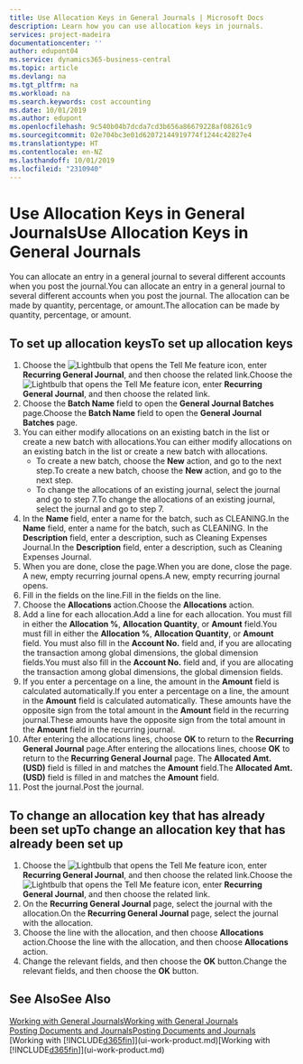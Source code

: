 ```yaml
---
title: Use Allocation Keys in General Journals | Microsoft Docs
description: Learn how you can use allocation keys in journals.
services: project-madeira
documentationcenter: ''
author: edupont04
ms.service: dynamics365-business-central
ms.topic: article
ms.devlang: na
ms.tgt_pltfrm: na
ms.workload: na
ms.search.keywords: cost accounting
ms.date: 10/01/2019
ms.author: edupont
ms.openlocfilehash: 9c540b04b7dcda7cd3b656a86679228af08261c9
ms.sourcegitcommit: 02e704bc3e01d62072144919774f1244c42827e4
ms.translationtype: HT
ms.contentlocale: en-NZ
ms.lasthandoff: 10/01/2019
ms.locfileid: "2310940"
---
```

# <a name="use-allocation-keys-in-general-journals"></a><span data-ttu-id="4bb5d-103">Use Allocation Keys in General Journals</span><span class="sxs-lookup"><span data-stu-id="4bb5d-103">Use Allocation Keys in General Journals</span></span>
<span data-ttu-id="4bb5d-104">You can allocate an entry in a general journal to several different accounts when you post the journal.</span><span class="sxs-lookup"><span data-stu-id="4bb5d-104">You can allocate an entry in a general journal to several different accounts when you post the journal.</span></span> <span data-ttu-id="4bb5d-105">The allocation can be made by quantity, percentage, or amount.</span><span class="sxs-lookup"><span data-stu-id="4bb5d-105">The allocation can be made by quantity, percentage, or amount.</span></span>

## <a name="to-set-up-allocation-keys"></a><span data-ttu-id="4bb5d-106">To set up allocation keys</span><span class="sxs-lookup"><span data-stu-id="4bb5d-106">To set up allocation keys</span></span>
1. <span data-ttu-id="4bb5d-107">Choose the ![Lightbulb that opens the Tell Me feature](media/ui-search/search_small.png "Tell me what you want to do") icon, enter **Recurring General Journal**, and then choose the related link.</span><span class="sxs-lookup"><span data-stu-id="4bb5d-107">Choose the ![Lightbulb that opens the Tell Me feature](media/ui-search/search_small.png "Tell me what you want to do") icon, enter **Recurring General Journal**, and then choose the related link.</span></span>
2. <span data-ttu-id="4bb5d-108">Choose the **Batch Name** field to open the **General Journal Batches** page.</span><span class="sxs-lookup"><span data-stu-id="4bb5d-108">Choose the **Batch Name** field to open the **General Journal Batches** page.</span></span>
3. <span data-ttu-id="4bb5d-109">You can either modify allocations on an existing batch in the list or create a new batch with allocations.</span><span class="sxs-lookup"><span data-stu-id="4bb5d-109">You can either modify allocations on an existing batch in the list or create a new batch with allocations.</span></span>
   * <span data-ttu-id="4bb5d-110">To create a new batch, choose the **New** action, and go to the next step.</span><span class="sxs-lookup"><span data-stu-id="4bb5d-110">To create a new batch, choose the **New** action, and go to the next step.</span></span>
   * <span data-ttu-id="4bb5d-111">To change the allocations of an existing journal, select the journal and go to step 7.</span><span class="sxs-lookup"><span data-stu-id="4bb5d-111">To change the allocations of an existing journal, select the journal and go to step 7.</span></span>    
4. <span data-ttu-id="4bb5d-112">In the **Name** field, enter a name for the batch, such as CLEANING.</span><span class="sxs-lookup"><span data-stu-id="4bb5d-112">In the **Name** field, enter a name for the batch, such as CLEANING.</span></span> <span data-ttu-id="4bb5d-113">In the **Description** field, enter a description, such as Cleaning Expenses Journal.</span><span class="sxs-lookup"><span data-stu-id="4bb5d-113">In the **Description** field, enter a description, such as Cleaning Expenses Journal.</span></span>
5. <span data-ttu-id="4bb5d-114">When you are done, close the page.</span><span class="sxs-lookup"><span data-stu-id="4bb5d-114">When you are done, close the page.</span></span> <span data-ttu-id="4bb5d-115">A new, empty recurring journal opens.</span><span class="sxs-lookup"><span data-stu-id="4bb5d-115">A new, empty recurring journal opens.</span></span>
6. <span data-ttu-id="4bb5d-116">Fill in the fields on the line.</span><span class="sxs-lookup"><span data-stu-id="4bb5d-116">Fill in the fields on the line.</span></span>
7. <span data-ttu-id="4bb5d-117">Choose the **Allocations** action.</span><span class="sxs-lookup"><span data-stu-id="4bb5d-117">Choose the **Allocations** action.</span></span>
8. <span data-ttu-id="4bb5d-118">Add a line for each allocation.</span><span class="sxs-lookup"><span data-stu-id="4bb5d-118">Add a line for each allocation.</span></span> <span data-ttu-id="4bb5d-119">You must fill in either the **Allocation %**, **Allocation Quantity**, or **Amount** field.</span><span class="sxs-lookup"><span data-stu-id="4bb5d-119">You must fill in either the **Allocation %**, **Allocation Quantity**, or **Amount** field.</span></span> <span data-ttu-id="4bb5d-120">You must also fill in the **Account No.** field and, if you are allocating the transaction among global dimensions, the global dimension fields.</span><span class="sxs-lookup"><span data-stu-id="4bb5d-120">You must also fill in the **Account No.** field and, if you are allocating the transaction among global dimensions, the global dimension fields.</span></span>
9. <span data-ttu-id="4bb5d-121">If you enter a percentage on a line, the amount in the **Amount** field is calculated automatically.</span><span class="sxs-lookup"><span data-stu-id="4bb5d-121">If you enter a percentage on a line, the amount in the **Amount** field is calculated automatically.</span></span> <span data-ttu-id="4bb5d-122">These amounts have the opposite sign from the total amount in the **Amount** field in the recurring journal.</span><span class="sxs-lookup"><span data-stu-id="4bb5d-122">These amounts have the opposite sign from the total amount in the **Amount** field in the recurring journal.</span></span>
10. <span data-ttu-id="4bb5d-123">After entering the allocations lines, choose **OK** to return to the **Recurring General Journal** page.</span><span class="sxs-lookup"><span data-stu-id="4bb5d-123">After entering the allocations lines, choose **OK** to return to the **Recurring General Journal** page.</span></span> <span data-ttu-id="4bb5d-124">The **Allocated Amt. (USD)** field is filled in and matches the **Amount** field.</span><span class="sxs-lookup"><span data-stu-id="4bb5d-124">The **Allocated Amt. (USD)** field is filled in and matches the **Amount** field.</span></span>
11. <span data-ttu-id="4bb5d-125">Post the journal.</span><span class="sxs-lookup"><span data-stu-id="4bb5d-125">Post the journal.</span></span>

## <a name="to-change-an-allocation-key-that-has-already-been-set-up"></a><span data-ttu-id="4bb5d-126">To change an allocation key that has already been set up</span><span class="sxs-lookup"><span data-stu-id="4bb5d-126">To change an allocation key that has already been set up</span></span>
1. <span data-ttu-id="4bb5d-127">Choose the ![Lightbulb that opens the Tell Me feature](media/ui-search/search_small.png "Tell me what you want to do") icon, enter **Recurring General Journal**, and then choose the related link.</span><span class="sxs-lookup"><span data-stu-id="4bb5d-127">Choose the ![Lightbulb that opens the Tell Me feature](media/ui-search/search_small.png "Tell me what you want to do") icon, enter **Recurring General Journal**, and then choose the related link.</span></span>
2. <span data-ttu-id="4bb5d-128">On the **Recurring General Journal** page, select the journal with the allocation.</span><span class="sxs-lookup"><span data-stu-id="4bb5d-128">On the **Recurring General Journal** page, select the journal with the allocation.</span></span>
3. <span data-ttu-id="4bb5d-129">Choose the line with the allocation, and then choose **Allocations** action.</span><span class="sxs-lookup"><span data-stu-id="4bb5d-129">Choose the line with the allocation, and then choose **Allocations** action.</span></span>
4. <span data-ttu-id="4bb5d-130">Change the relevant fields, and then choose the **OK** button.</span><span class="sxs-lookup"><span data-stu-id="4bb5d-130">Change the relevant fields, and then choose the **OK** button.</span></span>

## <a name="see-also"></a><span data-ttu-id="4bb5d-131">See Also</span><span class="sxs-lookup"><span data-stu-id="4bb5d-131">See Also</span></span>
[<span data-ttu-id="4bb5d-132">Working with General Journals</span><span class="sxs-lookup"><span data-stu-id="4bb5d-132">Working with General Journals</span></span>](ui-work-general-journals.md)  
[<span data-ttu-id="4bb5d-133">Posting Documents and Journals</span><span class="sxs-lookup"><span data-stu-id="4bb5d-133">Posting Documents and Journals</span></span>](ui-post-documents-journals.md)  
<span data-ttu-id="4bb5d-134">[Working with [!INCLUDE[d365fin](includes/d365fin_md.md)]](ui-work-product.md)</span><span class="sxs-lookup"><span data-stu-id="4bb5d-134">[Working with [!INCLUDE[d365fin](includes/d365fin_md.md)]](ui-work-product.md)</span></span>
